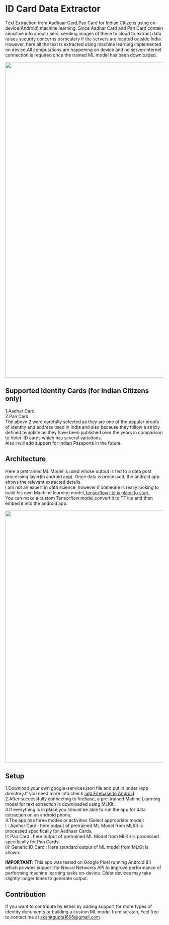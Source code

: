 # ID Card Data Extractor

Text Extraction from Aadhaar Card,Pan Card for Indian Citizens using on-device(Android) machine learning. 
Since Aadhar Card and Pan Card contain sensitive info about users, sending images of these to cloud to extract data
raises security concerns particulary if the servers are located outside India.  
However, here all the text is extracted using machine learning implemented on device.All computations are happening on device and no server/internet connection is required once the trained ML model has been downloaded.

<img src="https://lh3.googleusercontent.com/9JisclTeXnC14T5fzUkMyTkGXZ4rSWtZ2QxLBqRJj1Ce6nG52RVj0KGZDOIl16FKqIy48SAF-hPMhB-4qqeqFIKUetpoWYzcsaeQK1_eJG3v17cX5UHaWOB5xtqHUtVU8GfeJT2CufDW8J-wGIQg4E1jzLBE95GRfiEtNzHL79BIiaB0hLx9gMKuoAulHIM9c0pl9XWj0bJUuFrFgjzNce4V8KvWsxyVPKoOGjTOvCCjHPS7jxgck9j0fwxpKS1KVVtFT-ycPLH8DkHTCk6QZHQM_L-TYKPykKrhqXklNZf1aXIU3-ptahHbuG-eTgXVZ_zos3Gel_X-cyNg7FpyrdzrbYYRT0_ObWbYtiHTpVBw7WSDWDLM8iFJvzFWF6jazxQWsSiSQXgE6nZzoCtUlYC4bKLsfLtWa5-MN1Qno8k2eMyZ489DO5IKIUynHZUDHUkL6cwDyN1SlZxhJkT7Nd3PFHmFG_vOtZ99BH7gWVuXFqV4cuMUdfGB9fUkzeYnp_g0Ztw5h3HYtkUEsHYwEx2q9gRhL3F-ps-3-mbsfnWQR5t7LsiiAQGrQt1iFFdoNjSKX9ntLj0Zk0WlYsRyCbhtHkmqdjh9ne1tTGlhsf37ihhuQBt-ljjXNtFYsqSSkmGdHYcqooMJUfp_4eNZvOnCGOIh5NMsmA=w2160-h1384-no" align="center" width="1000">

## Supported Identity Cards (for Indian Citizens only)

1.Aadhar Card  
2.Pan Card  
The above 2 were carefully selected as they are one of the popular proofs of identity and address used in India and also because they follow a stricly defined template as they have been published over the years in comparison to Voter-ID cards which has several variations.  
Also i will add support for Indian Passports in the future.  

## Architecture

Here a pretrained ML Model is used whose output is fed to a data post processing layer(in android app). Once data is processed, the android app shows the relevant extracted details.  
I am not an expert in data science ,however if someone is really looking to build his own Machine learning model,[Tensorflow lite is place to start.](https://www.tensorflow.org/mobile/tflite/)  
You can make a custom Tensorflow model,convert it to TF lite and then embed it into the android app.  

<img src="https://lh3.googleusercontent.com/zjrB7NLUu6oq_3cxj6RmSojJN7AE2aEtXwnpb7xrJSj5YGAABCJGF63w9wHIVLPqIj7YpT4bbZaBJabIGUcYYrlapxI02dTD5zu1MLKCvkZWapDADi6p4PvY-ptwnxsIYHRGesaKo_Wie_G5D4mVRPgCIE9HerAGFDAkNY9dUwS4QNQNWAX2G6t3DfCZ1ZgmrrtCbWBbgAlKBLGbYTzWPmVdMvIip7fZdD5HlASVuMle1-afpB6rAlj-R-9_HP3PfiQA3hiLtmKUVv_XHFkxU0GyLLfPcxqNvnRcJ9HxGFauG5Cf6mvUqBnnA-ER-j2qqo7uxMEOW3mfPLjXTll6yEC6CelsF_KNVFI_EgBZiPvPDUd8iNEAiwxHqLyHvUQ-5e4YbzhKPh5DudERckMIoJrIUUk3bYeug9Xbkn0SQ_yXUGBCPDnfDBzy9zXMpT44qy9jiR4DSZ_SSXAJkK4tm8Yv-J_wknXbyeaHjF3jUSMBvi34XcRhyWngzpikgXmQyujlPD_YTW-mU6wW6rDa1WQY5-d5X3ufujeN48r3SqWcAkaX0ReA4a85Idbv_v37YHR5nL_uo5nQgmVbMcjdcIO2btDeaAT1QuuQlfO_=w797-h461-no" align="center" width="800">


## Setup

1.Download your own google-services.json file and put in under /app directory.If you need more info check [add Firebase to Android](https://firebase.google.com/docs/android/setup).  
2.After successfully connecting to firebase, a pre-trained Mahine Learning model for text extraction is downloaded using MLKit.  
3.If everything is in place,you should be able to run the app for data extraction on an android phone.  
4.The app has three modes or activities (Select appropriate mode):  
  I : Aadhar Card : here output of pretrained ML Model from MLKit is processed specifically for Aadhaar Cards.  
  II: Pan Card : here output of pretrained ML Model from MLKit is processed specifically for Pan Cards.   
  III: Generic ID Card : Here standard output of ML model from MLKit is shown.    

**IMPORTANT**: This app was tested on Google Pixel running Android 8.1 which privides support for Neural Networks API to improve performance of
performing machine learning tasks on-device. Older devices may take slightly longer times to generate output.

## Contribution  

If you want to contribute by either by adding support for more types of identity documents or building a custom ML model from scratch, Feel free to contact me at akshitgupta1695@gmail.com

